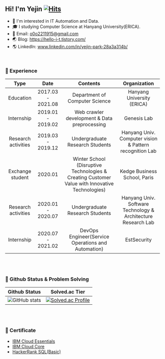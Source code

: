 ## Hi! I'm Yejin [![Hits](https://hits.seeyoufarm.com/api/count/incr/badge.svg?url=https%3A%2F%2Fgithub.com%2F98yejin%2Fhit-counter&count_bg=%23E79AD6&title_bg=%23555555&icon=&icon_color=%23E7E7E7&title=hits&edge_flat=false)](https://hits.seeyoufarm.com)
* :seedling: I'm interested in IT Automation and Data. 
* :mortar_board: I studying Computer Science at Hanyang University(ERICA). 
* :email: Email: o0o2211915@gmail.com
* :earth_asia: Blog: https://hello-i-t.tistory.com/
* 🌎 LinkedIn:  www.linkedin.com/in/yejin-park-28a3a314b/


<br>

### :purple_heart: Experience

|         Type        |        Date        |                                            Contents                                            |                          Organization                         |
|:-------------------:|:------------------:|:----------------------------------------------------------------------------------------------:|:-------------------------------------------------------------:|
|      Education      | 2017.03 -  2021.08 |                                 Department of Computer Science                                 |                   Hanyang University (ERICA)                  |
|      Internship     |  2019.01 - 2019.02 |                          Web crawler development &  Data preprocessing                         |                          Genesis Lab                          |
| Research activities |  2019.03 - 2019.12 |                                 Undergraduate Research Students                                |    Hanyang Univ. Computer vision & Pattern recognition Lab    |
|   Exchange student  |       2020.01      | Winter School (Disruptive Technologies & Creating Customer Value with Innovative Technologies) |                  Kedge Business School, Paris                 |
| Research activities |  2020.01 - 2020.07 |                                 Undergraduate Research Students                                | Hanyang Univ. Software Technology & Architecture Research Lab |
|      Internship     |  2020.07 - 2021.02 |                       DevOps Engineer(Service Operations and Automation)                       |                          EstSecurity                          |

<br>
<br>

### :blue_heart: Github Status & Problem Solving

|Github Status|Solved.ac Tier|
|-------------|--------------|
|![GitHub stats](https://github-readme-stats.vercel.app/api?username=98yejin&show_icons=true&theme=buefy&count_private=true)|[![Solved.ac Profile](http://mazassumnida.wtf/api/v2/generate_badge?boj=o0o2211915)](https://solved.ac/o0o2211915)|

<br>
<br>

### 💚 Certificate

* [IBM Cloud Essentials](https://www.credly.com/badges/b1f69c69-6188-47a3-8c31-7f6e49e88bd0?source=linked_in_profile)
* [IBM Cloud Core](https://www.credly.com/badges/0727186c-dbec-4d52-9d6e-5f83edb2347b?source=linked_in_profile)
* [HackerRank SQL(Basic)](https://www.hackerrank.com/certificates/3dd03ae21beb)
